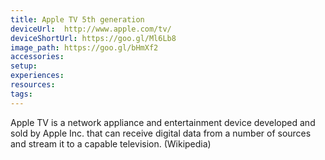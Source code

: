 ```yaml
---
title: Apple TV 5th generation
deviceUrl: 	http://www.apple.com/tv/
deviceShortUrl:	https://goo.gl/Ml6Lb8
image_path:	https://goo.gl/bHmXf2
accessories:
setup:
experiences:
resources:
tags:
---
```


Apple TV is a network appliance and entertainment device developed and sold by Apple Inc. that can receive digital data from a number of sources and stream it to a capable television. (Wikipedia)